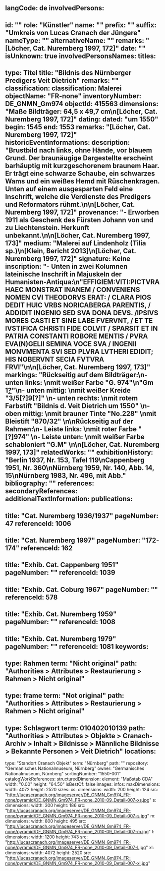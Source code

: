 langCode: de
involvedPersons: 
 - 
   id: ""
  role: "Künstler"
  name: ""
  prefix: ""
  suffix: "Umkreis von Lucas Cranach der Jüngere"
  nameType: ""
  alternativeName: ""
  remarks: "[Löcher, Cat. Nuremberg 1997, 172]"
  date: ""
  isUnknown: true
involvedPersonsNames: 
titles: 
 - 
   type: Titel
  title: "Bildnis des Nürnberger Predigers Veit Dietrich"
  remarks: ""
classification: 
 classification: Malerei
objectName: "FR-none"
inventoryNumber: DE_GNMN_Gm974
objectId: 415563
dimensions: "Maße Bildträger: 64,5 x 49,7 cm\n[Löcher, Cat. Nuremberg 1997, 172]"
dating: 
 dated: "um 1550"
 begin: 1545
 end: 1553
 remarks: "[Löcher, Cat. Nuremberg 1997, 172]"
 historicEventInformations: 
description: "Brustbild nach links, ohne Hände, vor blauem Grund. Der braunäugige Dargestellte erscheint barhäuptig mit kurzgeschorenem braunem Haar. Er trägt eine schwarze Schaube, ein schwarzes Wams und ein weißes Hemd mit Rüschenkragen. Unten auf einem ausgesparten Feld eine Inschrift, welche die Verdienste des Predigers und Reformators rühmt.\n\n[Löcher, Cat. Nuremberg 1997, 172]"
provenance: "- Erworben 1911 als Geschenk des Fürsten Johann von und zu Liechtenstein. Herkunft unbekannt.\n\n[Löcher, Cat. Nuremberg 1997, 173]"
medium: "Malerei auf Lindenholz (Tilia sp.)\n[Klein, Bericht 2013]\n[Löcher, Cat. Nuremberg 1997, 172]"
signature: Keine
inscription: "- Unten in zwei Kolumnen lateinische Inschrift in Majuskeln der Humanisten-Antiqua:\n\"EFFIGIEM:VITI:PICTVRA HAEC MONSTRAT INANEM / CONVENIENS NOMEN CVI THEODORVS ERAT: / CLARA PIOS DEDIT HUIC VRBS NORICABERGA PARENTIS, / ADDIDIT INGENIO SED SVA DONA DEVS. /IPSIVS MORES CASTI ET SINE LABE FVERVNT, / ET TE IVSTIFICA CHRISTI FIDE COLVIT / SPARSIT ET IN PATRIA CONSTANTI ROBORE MENTIS / PVRA EVA(N)GELII SEMINA VOCE SVA / INGENII MONVMENTA SVI SED PLVRA LVTHERI EDIDIT; HIS NOBERVNT SECIA FVTVRA FRVI\"\n\n[Löcher, Cat. Nuremberg 1997, 173]"
markings: "Rückseitig auf dem Bildträger:\n- unten links: \nmit weißer Farbe \"G. 974\"\n\"Gm 1[?](durchgestrichen)\"\n- unten mittig:  \nmit weißer Kreide \"3/5[?]9[?]\" \n- unten rechts: \nmit rotem Farbstift \"Bildnis d. Veit Dietrich um 1550\" \n- oben mittig: \nmit brauner Tinte \"No.228\" \nmit Bleistift \"870/32\" \n\nRückseitig auf der Rahmen:\n- Leiste links: \nmit roter Farbe \"[?]974\" \n- Leiste unten: \nmit weißer Farbe schabloniert \"G.M\"   \n\n[Löcher, Cat. Nuremberg 1997, 173]"
relatedWorks: ""
exhibitionHistory: "Berlin 1937, Nr. 153, Tafel 119\nCappenberg 1951, Nr. 360\nNürnberg 1959, Nr. 140, Abb. 14, 15\nNürnberg 1983, Nr. 496, mit Abb."
bibliography: ""
references: 
secondaryReferences: 
additionalTextInformation: 
publications: 
 - 
   title: "Cat. Nuremberg 1936/1937"
  pageNumber: 47
  referenceId: 1006
 - 
   title: "Cat. Nuremberg 1997"
  pageNumber: "172-174"
  referenceId: 162
 - 
   title: "Exhib. Cat. Cappenberg 1951"
  pageNumber: ""
  referenceId: 1039
 - 
   title: "Exhib. Cat. Coburg 1967"
  pageNumber: ""
  referenceId: 578
 - 
   title: "Exhib. Cat. Nuremberg 1959"
  pageNumber: ""
  referenceId: 1008
 - 
   title: "Exhib. Cat. Nuremberg 1979"
  pageNumber: ""
  referenceId: 1081
keywords: 
 - 
   type: Rahmen
  term: "Nicht original"
  path: "Authorities > Attributes > Restaurierung > Rahmen > Nicht original"
 - 
   type: frame
  term: "Not original"
  path: "Authorities > Attributes > Restaurierung > Rahmen > Nicht original"
 - 
   type: Schlagwort
  term: 010402010139
  path: "Authorities > Attributes > Objekte > Cranach-Archiv > Inhalt > Bildnisse > Männliche Bildnisse > Bekannte Personen > Veit Dietrich"
locations: 
 - 
   type: "Standort Cranach Objekt"
  term: "Nürnberg"
  path: ""
repository: "Germanisches Nationalmuseum, Nürnberg"
owner: "Germanisches Nationalmuseum, Nürnberg"
sortingNumber: "1550-001"
catalogWorkReferences: 
structuredDimension: 
 element: "Maßstab CDA"
 width: "0.00"
 height: "64.50"
isBestOf: false
images: 
 infos: 
  maxDimensions: 
   width: 4072
   height: 2520
 sizes: 
  xs: 
   dimensions: 
    width: 200
    height: 124
   src: "http://lucascranach.org/imageserver/DE_GNMN_Gm974_FR-none/pyramid/DE_GNMN_Gm974_FR-none_2010-09_Detail-007-xs.jpg"
  s: 
   dimensions: 
    width: 300
    height: 186
   src: "http://lucascranach.org/imageserver/DE_GNMN_Gm974_FR-none/pyramid/DE_GNMN_Gm974_FR-none_2010-09_Detail-007-s.jpg"
  m: 
   dimensions: 
    width: 800
    height: 495
   src: "http://lucascranach.org/imageserver/DE_GNMN_Gm974_FR-none/pyramid/DE_GNMN_Gm974_FR-none_2010-09_Detail-007-m.jpg"
  l: 
   dimensions: 
    width: 1200
    height: 743
   src: "http://lucascranach.org/imageserver/DE_GNMN_Gm974_FR-none/pyramid/DE_GNMN_Gm974_FR-none_2010-09_Detail-007-l.jpg"
  xl: 
   dimensions: 
    width: 4072
    height: 2520
   src: "http://lucascranach.org/imageserver/DE_GNMN_Gm974_FR-none/pyramid/DE_GNMN_Gm974_FR-none_2010-09_Detail-007-xl.jpg"